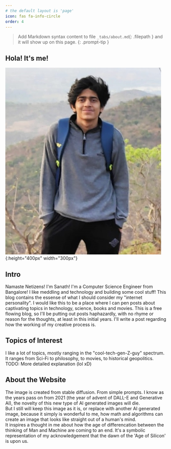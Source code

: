 ```yaml
---
# the default layout is 'page'
icon: fas fa-info-circle
order: 4
---
```


> Add Markdown syntax content to file `_tabs/about.md`{: .filepath } and it will show up on this page.
{: .prompt-tip }

## Hola! It's me!
![Me,myself](/assets/img/MyPic.jpg){:height="400px" width="300px"}
## Intro
Namaste Netizens! I'm  Sanath! I'm a Computer Science Engineer from Bangalore! I like meddling and technology and building some cool stuff! This blog contains the essense of what I should consider my "internet personality". I would like this to be a place where I can pen posts about captivating topics in technology, science, books and movies. This is a free flowing blog, so I'll be putting out posts haphazardly, with no rhyme or reason for the thoughts, at least in this initial years. I'll write a post regarding how the working of my creative process is.

## Topics of Interest
I like a lot of topics, mostly ranging in the "cool-tech-gen-Z-guy" spectrum. It ranges from Sci-Fi to philosophy, to movies, to historical geopolitics. 
TODO: More detailed explanation (lol xD)

## About the Website
The image is created from stable diffusion. From simple prompts. I know as the years pass on from 2021 (the year of advent of DALL-E and Generative AI), the novelty of this new type of AI generated images will die.<br>
But I still will keep this image as it is, or replace with another AI generated image, because it simply is wonderful to me, how math and algorithms can create an image that looks like straight out of a human's mind. <br>
It inspires a thought in me about how the age of differencation between the thinking of  Man and Machine are coming to an end. It's a symbolic representation of my acknowledgement that the dawn of the 'Age of Silicon' is upon us.
